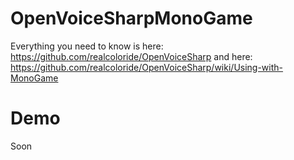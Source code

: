 # OpenVoiceSharpMonoGame

Everything you need to know is here: https://github.com/realcoloride/OpenVoiceSharp and here: https://github.com/realcoloride/OpenVoiceSharp/wiki/Using-with-MonoGame

# Demo

Soon
